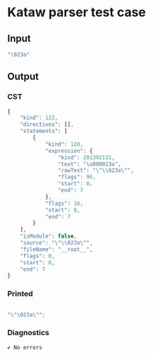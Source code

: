 # Kataw parser test case

## Input

`````js
"\023a"
`````

## Output

### CST

```javascript
{
    "kind": 122,
    "directives": [],
    "statements": [
        {
            "kind": 120,
            "expression": {
                "kind": 201392131,
                "text": "\u000023a",
                "rawText": "\"\\023a\"",
                "flags": 96,
                "start": 0,
                "end": 7
            },
            "flags": 16,
            "start": 0,
            "end": 7
        }
    ],
    "isModule": false,
    "source": "\"\\023a\"",
    "fileName": "__root__",
    "flags": 0,
    "start": 0,
    "end": 7
}
```

### Printed

```javascript

"\"\023a\"";

```

### Diagnostics

```javascript
✔ No errors
```

